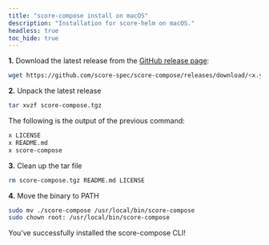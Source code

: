 ```yaml
---
title: "score-compose install on macOS"
description: "Installation for score-helm on macOS."
headless: true
toc_hide: true
---
```


**1.** Download the latest release from the [GitHub release page](https://github.com/score-spec/score-compose/releases):

```bash
wget https://github.com/score-spec/score-compose/releases/download/<x.y.z>/score-compose_<x.y.z>_<os_system>.tar.gz
```

**2.** Unpack the latest release

```bash
tar xvzf score-compose.tgz
```

The following is the output of the previous command:

```bash
x LICENSE
x README.md
x score-compose
```

**3.** Clean up the tar file

```bash
rm score-compose.tgz README.md LICENSE
```

**4.** Move the binary to PATH

```bash
sudo mv ./score-compose /usr/local/bin/score-compose
sudo chown root: /usr/local/bin/score-compose
```

You’ve successfully installed the score-compose CLI!